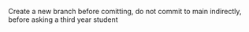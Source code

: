 Create a new branch before comitting, do not commit to main indirectly, before asking a third year student
